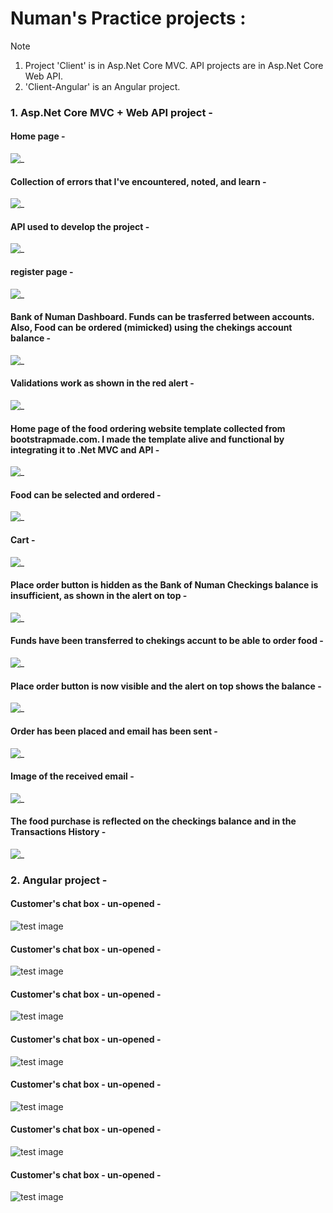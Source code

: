 # Numan's Practice projects :

> [!NOTE]
> 1. Project 'Client' is in Asp.Net Core MVC. API projects are in Asp.Net Core Web API.  
> 2. 'Client-Angular' is an Angular project.  

### 1. Asp.Net Core MVC + Web API project -

#### Home page -
![_](https://github.com/NUMANALBAKIR/Made_By_Numan/blob/a793b0da5a37f64f7d83aa7ab032dd038a497f32/screenshots_mvc%2Bapi/1.png)

#### Collection of errors that I've encountered, noted, and learn -
![_](https://github.com/NUMANALBAKIR/Made_By_Numan/blob/a793b0da5a37f64f7d83aa7ab032dd038a497f32/screenshots_mvc%2Bapi/1_.PNG)

#### API used to develop the project -
![_](https://github.com/NUMANALBAKIR/Made_By_Numan/blob/a793b0da5a37f64f7d83aa7ab032dd038a497f32/screenshots_mvc%2Bapi/1__.png)

#### register page -
![_](https://github.com/NUMANALBAKIR/Made_By_Numan/blob/a793b0da5a37f64f7d83aa7ab032dd038a497f32/screenshots_mvc%2Bapi/2.png)

#### Bank of Numan Dashboard. Funds can be trasferred between accounts. Also, Food can be ordered (mimicked) using the chekings account balance -
![_](https://github.com/NUMANALBAKIR/Made_By_Numan/blob/a793b0da5a37f64f7d83aa7ab032dd038a497f32/screenshots_mvc%2Bapi/3.png)

#### Validations work as shown in the red alert -
![_](https://github.com/NUMANALBAKIR/Made_By_Numan/blob/a793b0da5a37f64f7d83aa7ab032dd038a497f32/screenshots_mvc%2Bapi/4.png)

#### Home page of the food ordering website template collected from bootstrapmade.com. I made the template alive and functional by integrating it to .Net MVC and API -
![_](https://github.com/NUMANALBAKIR/Made_By_Numan/blob/a793b0da5a37f64f7d83aa7ab032dd038a497f32/screenshots_mvc%2Bapi/5.png)

#### Food can be selected and ordered -
![_](https://github.com/NUMANALBAKIR/Made_By_Numan/blob/a793b0da5a37f64f7d83aa7ab032dd038a497f32/screenshots_mvc%2Bapi/6.png)

#### Cart -
![_](https://github.com/NUMANALBAKIR/Made_By_Numan/blob/a793b0da5a37f64f7d83aa7ab032dd038a497f32/screenshots_mvc%2Bapi/7.png)

#### Place order button is hidden as the Bank of Numan Checkings balance is insufficient, as shown in the alert on top -
![_](https://github.com/NUMANALBAKIR/Made_By_Numan/blob/a793b0da5a37f64f7d83aa7ab032dd038a497f32/screenshots_mvc%2Bapi/8.png)

#### Funds have been transferred to chekings accunt to be able to order food -
![_](https://github.com/NUMANALBAKIR/Made_By_Numan/blob/a793b0da5a37f64f7d83aa7ab032dd038a497f32/screenshots_mvc%2Bapi/8_.png)

#### Place order button is now visible and the alert on top shows the balance -
![_](https://github.com/NUMANALBAKIR/Made_By_Numan/blob/a793b0da5a37f64f7d83aa7ab032dd038a497f32/screenshots_mvc%2Bapi/9.png)

#### Order has been placed and email has been sent -
![_](https://github.com/NUMANALBAKIR/Made_By_Numan/blob/a793b0da5a37f64f7d83aa7ab032dd038a497f32/screenshots_mvc%2Bapi/10.png)

#### Image of the received email -
![_](https://github.com/NUMANALBAKIR/Made_By_Numan/blob/a793b0da5a37f64f7d83aa7ab032dd038a497f32/screenshots_mvc%2Bapi/12.png)

#### The food purchase is reflected on the checkings balance and in the Transactions History -
![_](https://github.com/NUMANALBAKIR/Made_By_Numan/blob/a793b0da5a37f64f7d83aa7ab032dd038a497f32/screenshots_mvc%2Bapi/13.png)


### 2. Angular project -

#### Customer's chat box - un-opened -
![test image](https://github.com/NUMANALBAKIR/Made_By_Numan/blob/019e4caabebbdf8d23ad3ce51dc05ed233b22569/screenshots_Angular/0.png)

#### Customer's chat box - un-opened -
![test image](https://github.com/NUMANALBAKIR/Made_By_Numan/blob/019e4caabebbdf8d23ad3ce51dc05ed233b22569/screenshots_Angular/1.png)

#### Customer's chat box - un-opened -
![test image](https://github.com/NUMANALBAKIR/Made_By_Numan/blob/019e4caabebbdf8d23ad3ce51dc05ed233b22569/screenshots_Angular/2.png)

#### Customer's chat box - un-opened -
![test image](https://github.com/NUMANALBAKIR/Made_By_Numan/blob/019e4caabebbdf8d23ad3ce51dc05ed233b22569/screenshots_Angular/3.png)

#### Customer's chat box - un-opened -
![test image](https://github.com/NUMANALBAKIR/Made_By_Numan/blob/019e4caabebbdf8d23ad3ce51dc05ed233b22569/screenshots_Angular/4.png)

#### Customer's chat box - un-opened -
![test image](https://github.com/NUMANALBAKIR/Made_By_Numan/blob/019e4caabebbdf8d23ad3ce51dc05ed233b22569/screenshots_Angular/5.png)

#### Customer's chat box - un-opened -
![test image](https://github.com/NUMANALBAKIR/Made_By_Numan/blob/019e4caabebbdf8d23ad3ce51dc05ed233b22569/screenshots_Angular/6.PNG)
